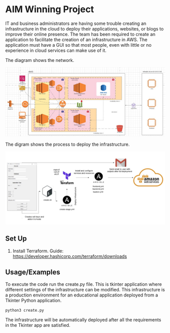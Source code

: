 
# AIM Winning Project

IT and business administrators are having some trouble creating an infrastructure in the cloud to deploy their applications, websites, or blogs to improve their online presence. The team has been required to create an application to facilitate the creation of an infrastructure in AWS. The application must have a GUI so that most people, even with little or no experience in cloud services can make use of it. 

The diagram shows the network.

![alt text](https://github.com/j-ads/AIM-Project/blob/main/case.jpg?raw=true)

The digram shows the process to deploy the infrastructure.

![alt text](https://github.com/j-ads/AIM-Project/blob/main/processd.jpg?raw=true)

## Set Up

1.	Install Terraform. Guide: https://developer.hashicorp.com/terraform/downloads







## Usage/Examples

To execute the code run the create.py file. This is tkinter application where different settings of the infrastructure can be modified. This infrastructure is a production environment for an educational application deployed from a Tkinter Python application.

```linux
python3 create.py
```

The infrastructure will be automatically deployed after all the requirements in the Tkinter app are satisfied.
